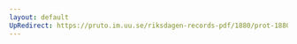 ```yaml
---
layout: default
UpRedirect: https://pruto.im.uu.se/riksdagen-records-pdf/1880/prot-1880--fk--017.pdf
---
```

